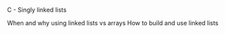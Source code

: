 C - Singly linked lists

When and why using linked lists vs arrays
How to build and use linked lists
